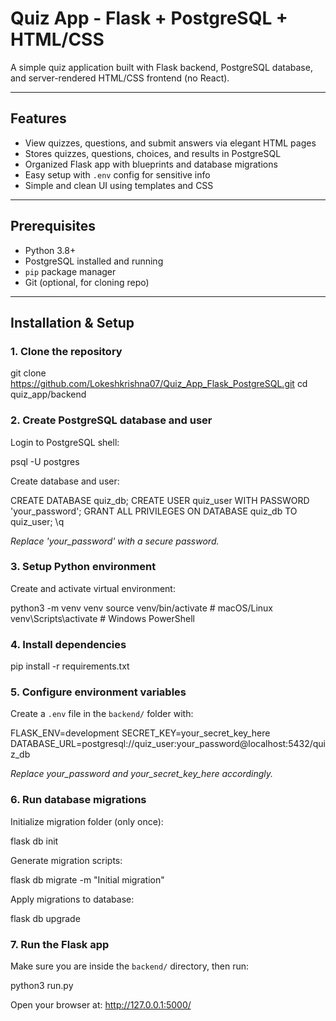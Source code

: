 # Quiz App - Flask + PostgreSQL + HTML/CSS

A simple quiz application built with Flask backend, PostgreSQL database, and server-rendered HTML/CSS frontend (no React).

---

## Features

- View quizzes, questions, and submit answers via elegant HTML pages
- Stores quizzes, questions, choices, and results in PostgreSQL
- Organized Flask app with blueprints and database migrations
- Easy setup with `.env` config for sensitive info
- Simple and clean UI using templates and CSS

---
## Prerequisites

- Python 3.8+  
- PostgreSQL installed and running  
- `pip` package manager  
- Git (optional, for cloning repo)

---

## Installation & Setup

### 1. Clone the repository

git clone https://github.com/Lokeshkrishna07/Quiz_App_Flask_PostgreSQL.git
cd quiz_app/backend

### 2. Create PostgreSQL database and user

Login to PostgreSQL shell:

psql -U postgres

Create database and user:

CREATE DATABASE quiz_db;
CREATE USER quiz_user WITH PASSWORD 'your_password';
GRANT ALL PRIVILEGES ON DATABASE quiz_db TO quiz_user;
\q

*Replace 'your_password' with a secure password.*

### 3. Setup Python environment

Create and activate virtual environment:

python3 -m venv venv
source venv/bin/activate        # macOS/Linux
venv\Scripts\activate           # Windows PowerShell

### 4. Install dependencies

pip install -r requirements.txt

### 5. Configure environment variables

Create a `.env` file in the `backend/` folder with:

FLASK_ENV=development
SECRET_KEY=your_secret_key_here
DATABASE_URL=postgresql://quiz_user:your_password@localhost:5432/quiz_db

*Replace your_password and your_secret_key_here accordingly.*

### 6. Run database migrations

Initialize migration folder (only once):

flask db init

Generate migration scripts:

flask db migrate -m "Initial migration"

Apply migrations to database:

flask db upgrade

### 7. Run the Flask app

Make sure you are inside the `backend/` directory, then run:

python3 run.py

Open your browser at: http://127.0.0.1:5000/


